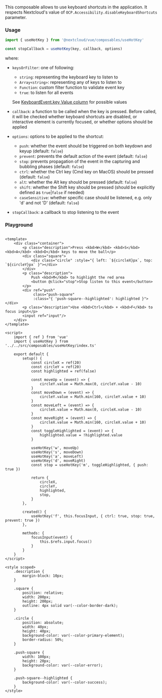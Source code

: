 <!--
 - SPDX-FileCopyrightText: 2024 Nextcloud GmbH and Nextcloud contributors
 - SPDX-License-Identifier: AGPL-3.0-or-later
-->

This composable allows to use keyboard shortcuts in the application.
It respects Nextcloud's value of ```OCP.Accessibility.disableKeyboardShortcuts``` parameter.

### Usage
```js static
import { useHotKey } from '@nextcloud/vue/composables/useHotKey'

const stopCallback = useHotKey(key, callback, options)
```
where:
- `keysOrFilter`: one of following:
  - `string`: representing the keyboard key to listen to
  - `Array<string>`: representing any of keys to listen to
  - `Function`: custom filter function to validate event key
  - `true`: to listen for all events

  See [KeyboardEvent.key Value column](https://developer.mozilla.org/en-US/docs/Web/API/UI_Events/Keyboard_event_key_values) for possible values
- `callback`: a function to be called when the key is pressed. Before called, it will be checked whether keyboard shortcuts are disabled, or interactive element is currently focused, or whether options should be applied
- `options`: options to be applied to the shortcut:
  - `push`: whether the event should be triggered on both keydown and keyup (default: `false`)
  - `prevent`: prevents the default action of the event (default: `false`)
  - `stop`: prevents propagation of the event in the capturing and bubbling phases (default: `false`)
  - `ctrl`: whether the Ctrl key (Cmd key on MacOS) should be pressed (default: `false`)
  - `alt`: whether the Alt key should be pressed (default: `false`)
  - `shift`: whether the Shift key should be pressed (should be explicitly defined as `true`|`false` if needed)
  - `caseSensitive`: whether specific case should be listened, e.g. only 'd' and not 'D' (default: `false`)
- `stopCallback`: a callback to stop listening to the event

### Playground

```vue

<template>
	<div class="container">
		<p class="description">Press <kbd>W</kbd> <kbd>S</kbd> <kbd>A</kbd> <kbd>D</kbd> keys to move the ball</p>
		<div class="square">
			<div class="circle" :style="{ left: `${circleX}px`, top: `${circleY}px` }"></div>
		</div>
		<p class="description">
			Push <kbd>M</kbd> to highlight the red area
			<button @click="stop">Stop listen to this event</button>
		</p>
		<div ref="push"
			 class="push-square"
			 :class="{ 'push-square--highlighted': highlighted }"></div>
		<p class="description">Use <kbd>Ctrl</kbd> + <kbd>F</kbd> to focus input</p>
		<input ref="input"/>
	</div>
</template>

<script>
	import { ref } from 'vue'
	import { useHotKey } from '../../src/composables/useHotKey/index.ts'

	export default {
		setup() {
			const circleX = ref(20)
			const circleY = ref(20)
			const highlighted = ref(false)

			const moveUp = (event) => {
				circleY.value = Math.max(0, circleY.value - 10)
			}
			const moveDown = (event) => {
				circleY.value = Math.min(160, circleY.value + 10)
			}
			const moveLeft = (event) => {
				circleX.value = Math.max(0, circleX.value - 10)
			}
			const moveRight = (event) => {
				circleX.value = Math.min(160, circleX.value + 10)
			}
			const toggleHighlighted = (event) => {
				highlighted.value = !highlighted.value
			}

			useHotKey('w', moveUp)
			useHotKey('s', moveDown)
			useHotKey('a', moveLeft)
			useHotKey('d', moveRight)
			const stop = useHotKey('m', toggleHighlighted, { push: true })

			return {
				circleX,
				circleY,
				highlighted,
				stop,
			}
		},

		created() {
			useHotKey('f', this.focusInput, { ctrl: true, stop: true, prevent: true })
		},

		methods: {
			focusInput(event) {
				this.$refs.input.focus()
			}
		}
	}
</script>

<style scoped>
	.description {
		margin-block: 10px;
	}

	.square {
		position: relative;
		width: 200px;
		height: 200px;
		outline: 4px solid var(--color-border-dark);
	}

	.circle {
		position: absolute;
		width: 40px;
		height: 40px;
		background-color: var(--color-primary-element);
		border-radius: 50%;
	}

	.push-square {
		width: 100px;
		height: 20px;
		background-color: var(--color-error);
	}

	.push-square--highlighted {
		background-color: var(--color-success);
	}
</style>
```
